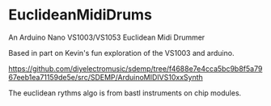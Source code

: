 # EuclideanMidiDrums
An Arduino Nano VS1003/VS1053 Euclidean Midi Drummer

Based in part on Kevin's fun exploration of the VS1003 and arduino.

https://github.com/diyelectromusic/sdemp/tree/f4688e7e4cca5bc9b8f5a7967eeb1ea71159de5e/src/SDEMP/ArduinoMIDIVS10xxSynth

The euclidean rythms algo is from bastl instruments on chip modules.
